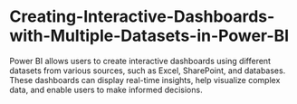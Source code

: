 # Creating-Interactive-Dashboards-with-Multiple-Datasets-in-Power-BI
Power BI allows users to create interactive dashboards using different datasets from various sources, such as Excel, SharePoint, and databases.
These dashboards can display real-time insights, help visualize complex data, and enable users to make informed decisions.
